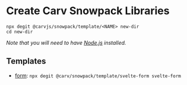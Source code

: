 # Create Carv Snowpack Libraries

```
npx degit @carvjs/snowpack/template/<NAME> new-dir
cd new-dir
```

*Note that you will need to have [Node.js](https://nodejs.org) installed.*

## Templates

- [form](/templates/svelte-form): `npx degit @carv/snowpack/template/svelte-form svelte-form`

